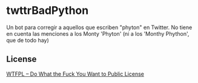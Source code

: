 # twttrBadPython
Un bot para corregir a aquellos que escriben "phyton" en Twitter.
No tiene en cuenta las menciones a los Monty 'Phyton' (ni a los 'Monthy Phython', que de todo hay)

## License
[WTFPL – Do What the Fuck You Want to Public License](http://www.wtfpl.net/)
